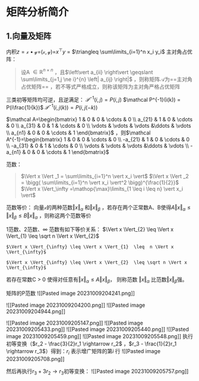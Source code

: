 # 矩阵分析简介
## 1.向量及矩阵

内积$z = \mathcal x \bullet \mathcal y$=($\mathcal x,\mathcal y$)=$x^\top y$ = $\triangleq \sum\limits_{i=1}^n x_i y_i$ 
主对角占优阵：
> 设A $\in \mathbb R ^{n\times n}$ ，且$\left\vert a_{ii} \right\vert \geqslant \sum\limits_{j=1,j \ne i}^{n} \left| a_{ij} \right|$ ，则称矩阵$\mathcal A$为==主对角占优矩阵==  ，若不等式严格成立，则称该矩阵为主对角严格占优矩阵


三类初等矩阵均可逆，且逆满足：
$\mathcal P^{-1}(i,j) = P(i,j)$                $\mathcal P^{-1}(i(k)) = P(i\frac{1}{k})$             $\mathcal P^{-1}(i,j(k)) = P(i,j(-k))$ 

$\mathcal A=\begin{bmatrix} 1 & 0 & 0 & \cdots & 0 \\ a_{21} & 1 & 0 & \cdots & 0 \\ a_{31} & 0 & 1 & \cdots & 0 \\ \vdots & \vdots & \vdots &\ddots & \vdots \\ a_{n1} & 0 & 0 & \cdots & 1 \end{bmatrix}$ ，则$\mathcal A^{-1}=\begin{bmatrix} 1 & 0 & 0 & \cdots & 0 \\ -a_{21} & 1 & 0 & \cdots & 0 \\ -a_{31} & 0 & 1 & \cdots & 0 \\ \vdots & \vdots & \vdots &\ddots & \vdots \\ -a_{n1} & 0 & 0 & \cdots & 1 \end{bmatrix}$ 

范数：
>$\Vert x \Vert _1 = \sum\limits_{i=1}^n \vert x_i \vert$           $\Vert x \Vert _2 = \bigg( \sum\limits_{i=1}^n \vert x_i \vert^2 \bigg)^{\frac{1}{2}}$        $\Vert x  \Vert_\infty =\mathop{\max}\limits_{1 \leq i \leq n}  \vert x_i \vert$   

范数等价：
向量$\mathcal x$的两种范数$\Vert x \Vert_{\alpha}$ 和$\Vert x \Vert_{\beta}$ ，若存在两个正常数A、B使得$A\Vert x \Vert_{\alpha} \leq \Vert x \Vert_{\beta}  \leq B\Vert x \Vert_{\alpha}$ ，则称这两个范数等价

1范数、2范数、$\infty$ 范数有如下等价关系：
	$\Vert x \Vert_{2} \leq \Vert x \Vert_{1}  \leq \sqrt n \Vert x \Vert_{2}$ 
	
	$\Vert x \Vert_{\infty} \leq \Vert x \Vert_{1}  \leq  n \Vert x \Vert_{\infty}$
	
	$\Vert x \Vert_{\infty} \leq \Vert x \Vert_{2}  \leq \sqrt n \Vert x \Vert_{\infty}$

若存在常数C > 0 使得对任意有$\Vert x \Vert_{\alpha} \leq A\Vert x \Vert_{\beta}$， 则称范数 $\Vert x \Vert_{\alpha}$ 比范数$\Vert x \Vert_{\beta}$强。


矩阵的P范数
![[Pasted image 20231009204241.png]]

![[Pasted image 20231009204200.png]]
![[Pasted image 20231009204944.png]]

![[Pasted image 20231009205147.png]]
![[Pasted image 20231009205433.png]]
![[Pasted image 20231009205440.png]]
![[Pasted image 20231009205459.png]]
![[Pasted image 20231009205548.png]]
执行初等变换（$r_2 - \frac{3}{2}r_1 \rightarrow r_2$ ，$r_3 - \frac{1}{2}r_1 \rightarrow r_3$）得到：$r_i$ 表示增广矩阵的第$i$ 行
![[Pasted image 20231009205708.png]]

然后再执行$r_3 + 3r_2 \rightarrow r_3$初等变换：
![[Pasted image 20231009205757.png]]
